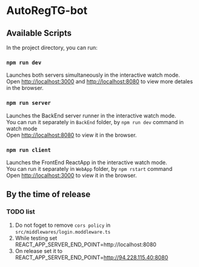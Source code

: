 # AutoRegTG-bot

## Available Scripts

In the project directory, you can run:

### `npm run dev`

Launches both servers simultaneously in the interactive watch mode.\
Open [http://localhost:3000](http://localhost:3000) and [http://localhost:8080](http://localhost:8080) to view more detales in the browser.

### `npm run server`

Launches the BackEnd server runner in the interactive watch mode.\
You can run it separately in `BackEnd` folder, by `npm run dev` command in watch mode\
Open [http://localhost:8080](http://localhost:8080) to view it in the browser.

### `npm run client`

Launches the FrontEnd ReactApp in the interactive watch mode.\
You can run it separately in `WebApp` folder, by `npm rstart` command\
Open [http://localhost:3000](http://localhost:3000) to view it in the browser.


## By the time of release

### TODO list

1. Do not foget to remove `cors policy` in `src/middlewares/login.moddleware.ts`
2. While testing set REACT_APP_SERVER_END_POINT=http://localhost:8080
3. On release set it to REACT_APP_SERVER_END_POINT=http://94.228.115.40:8080